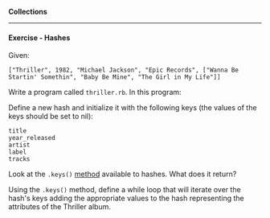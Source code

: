**Collections**

---

#### Exercise - Hashes

Given:
```
["Thriller", 1982, "Michael Jackson", "Epic Records", ["Wanna Be Startin' Somethin", "Baby Be Mine", "The Girl in My Life"]]
```
Write a program called `thriller.rb`. In this program:

Define a new hash and initialize it with the following keys (the values of the keys should be set to nil):

```
title
year_released
artist
label
tracks
```
Look at the `.keys()` [method](http://www.ruby-doc.org/core-2.1.2/Hash.html#method-i-keys) available to hashes. What does it return?

Using the `.keys()` method, define a while loop that will iterate over the hash's keys adding the appropriate values to the hash representing the attributes of the Thriller album.
